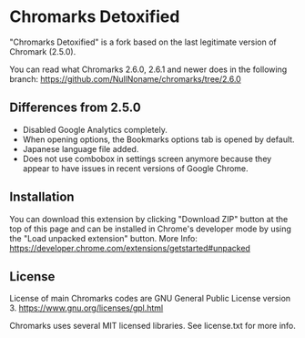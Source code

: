 # Chromarks Detoxified
"Chromarks Detoxified" is a fork based on the last legitimate version of Chromark (2.5.0).

You can read what Chromarks 2.6.0, 2.6.1 and newer does in the following branch: https://github.com/NullNoname/chromarks/tree/2.6.0

## Differences from 2.5.0
* Disabled Google Analytics completely.
* When opening options, the Bookmarks options tab is opened by default.
* Japanese language file added.
* Does not use combobox in settings screen anymore because they appear to have issues in recent versions of Google Chrome.

## Installation
You can download this extension by clicking "Download ZIP" button at the top of this page and can be installed in Chrome's developer mode by using the "Load unpacked extension" button.
More Info: https://developer.chrome.com/extensions/getstarted#unpacked

## License
License of main Chromarks codes are GNU General Public License version 3.
https://www.gnu.org/licenses/gpl.html

Chromarks uses several MIT licensed libraries. See license.txt for more info.
